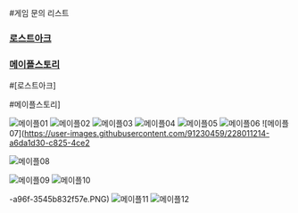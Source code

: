 #게임 문의 리스트 

### [로스트아크](#로스트아크)
### [메이플스토리](#메이플스토리)


#[로스트아크]

#메이플스토리]

![메이플01](https://user-images.githubusercontent.com/91230459/228011152-40beade3-3599-49f2-9783-86c269b3e7db.PNG)
![메이플02](https://user-images.githubusercontent.com/91230459/228011174-4c2b9754-3883-4cbb-8c12-cb121976a190.PNG)
![메이플03](https://user-images.githubusercontent.com/91230459/228011189-ea8fc0b8-bd4f-4256-8038-227103276dbb.PNG)
![메이플04](https://user-images.githubusercontent.com/91230459/228011197-8243e5ac-bbd9-469d-9c59-b1466c330e28.PNG)
![메이플05](https://user-images.githubusercontent.com/91230459/228011204-212d61d9-9243-44f3-9edf-9eb05eefb1a6.PNG)
![메이플06](https://user-images.githubusercontent.com/91230459/228011207-01161ab9-f68d-45a8-a679-aec5d6180abb.PNG)
![메이플07](https://user-images.githubusercontent.com/91230459/228011214-a6da1d30-c825-4ce2

![메이플08](https://user-images.githubusercontent.com/91230459/228011223-21707d87-915e-4aa5-949a-a7cb03cf4e1f.PNG)

![메이플09](https://user-images.githubusercontent.com/91230459/228011233-ec2655f7-468d-496e-b1ee-57fdcab0a3fc.PNG)
![메이플10](https://user-images.githubusercontent.com/91230459/228011241-0790d2ca-8046-48f9-a516-d103915944a8.PNG)

-a96f-3545b832f57e.PNG)
![메이플11](https://user-images.githubusercontent.com/91230459/228011340-f00acb0d-8214-4f1c-b306-01b6f7e2141e.PNG)
![메이플12](https://user-images.githubusercontent.com/91230459/228011362-16d8f58e-36a3-498f-b19b-c3dd8f0f8d89.PNG)
